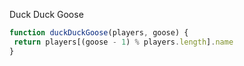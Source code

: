 Duck Duck Goose
```javascript
function duckDuckGoose(players, goose) {
 return players[(goose - 1) % players.length].name
}
```